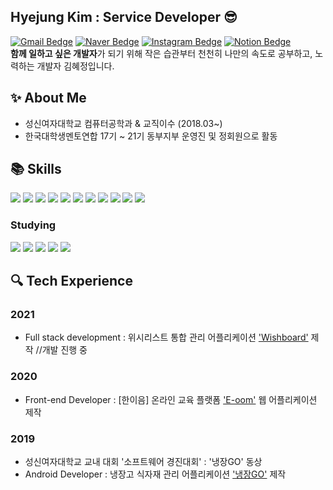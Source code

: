 ## Hyejung Kim : Service Developer :sunglasses:

[![Gmail Bedge](http://img.shields.io/badge/Gmail-ea4335?style=flat&logo=Gmail&logoColor=white)](mailto:20180977@sungshin.ac.kr) [![Naver Bedge](http://img.shields.io/badge/-Naver-03c75a?style=flat&logo=naver&logoColor=white)](mailto:kimhyejung12@naver.com) [![Instagram Bedge](http://img.shields.io/badge/-Instagram-e4405f?style=flat&logo=Instagram&logoColor=white)](https://www.instagram.com/hhhj2__) [![Notion Bedge](http://img.shields.io/badge/-Notion-000000?style=flat&logo=Notion&logoColor=white)](https://www.notion.so/hyejung/0c6eded704f24efbba1cd118b26c49bb)  
**함께 일하고 싶은 개발자**가 되기 위해 작은 습관부터 천천히 나만의 속도로 공부하고, 노력하는 개발자 김혜정입니다.
## :sparkles: About Me

- 성신여자대학교 컴퓨터공학과 & 교직이수 (2018.03~)
- 한국대학생멘토연합 17기 ~ 21기 동부지부 운영진 및 정회원으로 활동

## :books: Skills

<img src="https://img.shields.io/badge/C-00599C?style=flat-square&logo=C&logoColor=white"/> <img src="https://img.shields.io/badge/C++-00599C?style=flat-square&logo=c%2B%2B&logoColor=white"/> <img src="https://img.shields.io/badge/Java-007396?style=flat-square&logo=Java&logoColor=white"/> <img src="https://img.shields.io/badge/HTML5-E34F26?style=flat-square&logo=HTML5&logoColor=white"/> <img src="https://img.shields.io/badge/CSS3-1572B6?style=flat-square&logo=CSS3&logoColor=white"/> <img src="https://img.shields.io/badge/PHP-777BB4?style=flat-square&logo=PHP&logoColor=white"/> <img src="https://img.shields.io/badge/MySQL-4479A1?style=flat-square&logo=MySQL&logoColor=white"/> <img src="https://img.shields.io/badge/Oracle-F80000?style=flat-square&logo=Oracle&logoColor=white"/> <img src="https://img.shields.io/badge/Android-3DDC84?style=flat-square&logo=Android&logoColor=white"/> <img src="https://img.shields.io/badge/React-61DAFB?style=flat-square&logo=React&logoColor=white"/> <img src="https://img.shields.io/badge/Git-F05032?style=flat-square&logo=Git&logoColor=white"/> 

### Studying
<img src="https://img.shields.io/badge/JavaScript-F7DF1E?style=flat-square&logo=JavaScript&logoColor=white"/> <img src="https://img.shields.io/badge/Amazon AWS-232F3E?style=flat-square&logo=AmazonAWS&logoColor=white"/> <img src="https://img.shields.io/badge/Node.js-339933?style=flat-square&logo=Node.js&logoColor=white"/> <img src="https://img.shields.io/badge/nginx.js-009639?style=flat-square&logo=nginx&logoColor=white"/>  <img src="https://img.shields.io/badge/Docker-2496ED?style=flat-square&logo=Docker&logoColor=white"/>  

## :mag: Tech Experience

### 2021

<!-- - 정보처리기사 자격증 취득(2021.07) -->
- Full stack development : 위시리스트 통합 관리 어플리케이션 ['Wishboard'](https://github.com/hyejungg/WishBoard) 제작 //개발 진행 중

### 2020

- Front-end Developer : [한이음] 온라인 교육 플랫폼 ['E-oom'](https://github.com/hyejungg/E-oom) 웹 어플리케이션 제작

### 2019

- 성신여자대학교 교내 대회 '소프트웨어 경진대회' : '냉장GO' 동상
- Android Developer : 냉장고 식자재 관리 어플리케이션 ['냉장GO'](https://github.com/hyejungg/RefrigeratorGo) 제작

<!-- ![Anurag's GitHub stats](https://github-readme-stats.vercel.app/api?username=hyejungg&show_icons=true&theme=dracula&hide=stars)
[![Top Langs](https://github-readme-stats.vercel.app/api/top-langs/?username=hyejungg&layout=compact&theme=dracula&hide=hack,ejs)](https://github.com/hyejungg) -->
